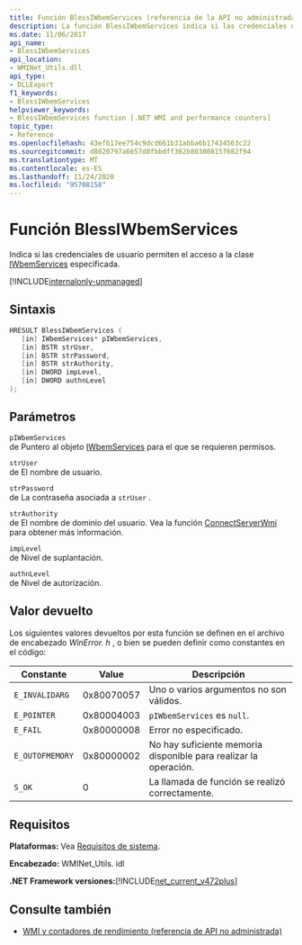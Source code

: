 ```yaml
---
title: Función BlessIWbemServices (referencia de la API no administrada)
description: La función BlessIWbemServices indica si las credenciales de usuario permiten el acceso a una clase IWbemServices.
ms.date: 11/06/2017
api_name:
- BlessIWbemServices
api_location:
- WMINet_Utils.dll
api_type:
- DLLExport
f1_keywords:
- BlessIWbemServices
helpviewer_keywords:
- BlessIWbemServices function [.NET WMI and performance counters]
topic_type:
- Reference
ms.openlocfilehash: 43ef617ee754c9dcd661b31abba6b17434563c22
ms.sourcegitcommit: d8020797a6657d0fbbdff362b80300815f682f94
ms.translationtype: MT
ms.contentlocale: es-ES
ms.lasthandoff: 11/24/2020
ms.locfileid: "95708158"
---
```

# <a name="blessiwbemservices-function"></a>Función BlessIWbemServices

Indica si las credenciales de usuario permiten el acceso a la clase [IWbemServices](/windows/desktop/api/wbemcli/nn-wbemcli-iwbemservices) especificada.
  
[!INCLUDE[internalonly-unmanaged](../../../../includes/internalonly-unmanaged.md)]
  
## <a name="syntax"></a>Sintaxis  
  
```cpp
HRESULT BlessIWbemServices (
   [in] IWbemServices* pIWbemServices,
   [in] BSTR strUser,
   [in] BSTR strPassword,
   [in] BSTR strAuthority,
   [in] DWORD impLevel,
   [in] DWORD authnLevel
);
```  

## <a name="parameters"></a>Parámetros

`pIWbemServices`\
de Puntero al objeto [IWbemServices](/windows/desktop/api/wbemcli/nn-wbemcli-iwbemservices) para el que se requieren permisos.

`strUser`\
de El nombre de usuario.

`strPassword`\
de La contraseña asociada a `strUser` .

`strAuthority`\
de El nombre de dominio del usuario. Vea la función [ConnectServerWmi](connectserverwmi.md) para obtener más información.

`impLevel`\
de Nivel de suplantación.

`authnLevel`\
de Nivel de autorización.

## <a name="return-value"></a>Valor devuelto

Los siguientes valores devueltos por esta función se definen en el archivo de encabezado *WinError. h* , o bien se pueden definir como constantes en el código:

|Constante  |Value  |Descripción  |
|---------|---------|---------|
| `E_INVALIDARG` | 0x80070057 | Uno o varios argumentos no son válidos. |
| `E_POINTER` | 0x80004003 | `pIWbemServices` es `null`. |
| `E_FAIL` | 0x80000008 | Error no especificado. |
| `E_OUTOFMEMORY` | 0x80000002 | No hay suficiente memoria disponible para realizar la operación. |
| `S_OK` | 0 | La llamada de función se realizó correctamente. |

## <a name="requirements"></a>Requisitos  

 **Plataformas:** Vea [Requisitos de sistema](../../get-started/system-requirements.md).  
  
 **Encabezado:** WMINet_Utils. idl  
  
 **.NET Framework versiones:**[!INCLUDE[net_current_v472plus](../../../../includes/net-current-v472plus.md)]  
  
## <a name="see-also"></a>Consulte también

- [WMI y contadores de rendimiento (referencia de API no administrada)](index.md)
